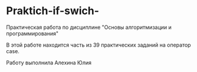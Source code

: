 # Praktich-if-swich-
Практическая работа по дисциплине "Основы алгоритмизации и программирования"

В этой работе находится часть из 39 практических заданий на оператор case.

Работу выполнила Алехина Юлия

